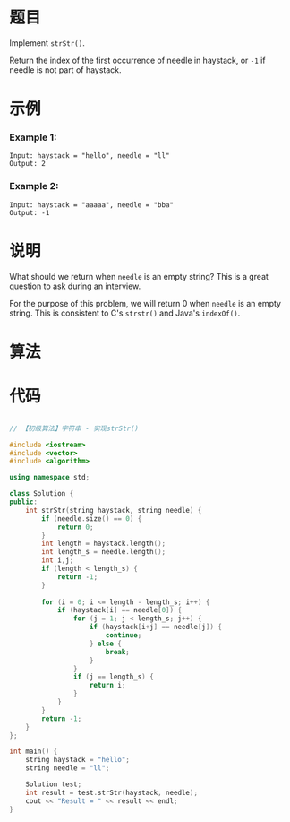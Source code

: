 # 题目

Implement `strStr()`.

Return the index of the first occurrence of needle in haystack, or `-1` if needle is not part of haystack.



# 示例

### Example 1:

```
Input: haystack = "hello", needle = "ll"
Output: 2
```



### Example 2:

```
Input: haystack = "aaaaa", needle = "bba"
Output: -1
```



# 说明

What should we return when `needle` is an empty string? This is a great question to ask during an interview.

For the purpose of this problem, we will return 0 when `needle` is an empty string. This is consistent to C's `strstr()` and Java's `indexOf()`.



# 算法





# 代码

```c++

// 【初级算法】字符串 - 实现strStr()

#include <iostream>
#include <vector>
#include <algorithm>

using namespace std;

class Solution {
public:
    int strStr(string haystack, string needle) {
        if (needle.size() == 0) {
            return 0;
        }
        int length = haystack.length();
        int length_s = needle.length();
        int i,j;
        if (length < length_s) {
            return -1;
        }
        
        for (i = 0; i <= length - length_s; i++) {
            if (haystack[i] == needle[0]) {
                for (j = 1; j < length_s; j++) {
                    if (haystack[i+j] == needle[j]) {
                        continue;
                    } else {
                        break;
                    }
                }
                if (j == length_s) {
                    return i;
                }
            }
        }
        return -1;
    }
};

int main() {
    string haystack = "hello";
    string needle = "ll";

    Solution test;
    int result = test.strStr(haystack, needle);
    cout << "Result = " << result << endl;
}
```

